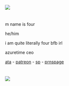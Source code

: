 ![](https://komarev.com/ghpvc/?username=fourinteger&color=317ccf)
  
#
m name is four

he/him

i am quite literally four bfb irl

azuretime ceo

<a href="https://fourinteger.atabook.org">ata</a> - <a href="https://www.patreon.com/c/fourinteger/about">patreon</a> - <a href="https://four-integer.straw.page">sp</a> - <a href="https://en.pronouns.page/@fourinteger">prnspage</a>
#

![](https://i.pinimg.com/736x/41/de/11/41de11457460c3f3f65a0506738eb728.jpg)
